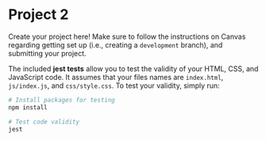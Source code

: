 # Project 2
Create your project here! Make sure to follow the instructions on Canvas regarding getting set up (i.e., creating a `development` branch), and submitting your project.

The included **jest tests** allow you to test the validity of your HTML, CSS, and JavaScript code. It assumes that your files names are `index.html`, `js/index.js`, and `css/style.css`. To test your validity, simply run:

```bash
# Install packages for testing
npm install

# Test code validity
jest
```
